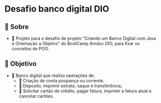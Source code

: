 # Desafio banco digital DIO

## :large_orange_diamond: Sobre

- :small_orange_diamond: Projeto para o desafio de projeto "Criando um Banco Digital com Java e Orientação a Objetos" do
  BootCamp Amdoc DIO, para fixar os conceitos de POO.


## :dart: Objetivo

- :large_blue_diamond: Banco digital que realiza operações de:
    - :small_blue_diamond: Criação de conta poupança ou corrente.
    - :small_blue_diamond: Deposito, imprimir extrato, saque e transferência;
    - :small_blue_diamond: Solicitar cartão de crédito, pagar fatura, imprimir a fatura atual e cancelar cartões.
